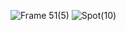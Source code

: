 ![Frame 51(5)](https://github.com/BynexME/.github/assets/92170476/391e8844-e605-400f-afb1-bb9166660c07)
![Spot(10)](https://github.com/BynexME/.github/assets/92170476/06da140b-c503-42df-8aec-7f768d507de5)
